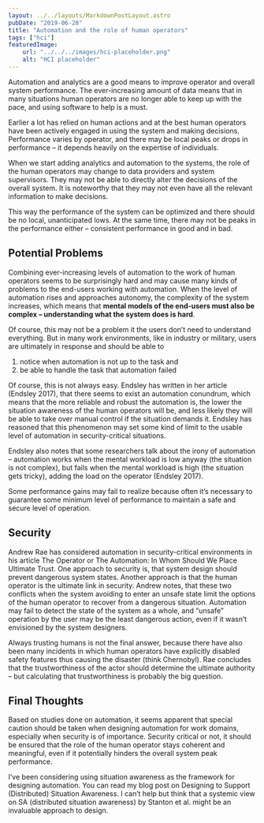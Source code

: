 ```yaml
---
layout: ../../layouts/MarkdownPostLayout.astro
pubDate: "2019-06-28"
title: "Automation and the role of human operators"
tags: ["hci"]
featuredImage: 
    url: "../../../images/hci-placeholder.png"
    alt: "HCI placeholder"
---
```

Automation and analytics are a good means to improve operator and overall system performance. The ever-increasing amount of data means that in many situations human operators are no longer able to keep up with the pace, and using software to help is a must. 

Earlier a lot has relied on human actions and at the best human operators have been actively engaged in using the system and making decisions. Performance varies by operator, and there may be local peaks or drops in performance – it depends heavily on the expertise of individuals. 

When we start adding analytics and automation to the systems, the role of the human operators may change to data providers and system supervisors. They may not be able to directly alter the decisions of the overall system. It is noteworthy that they may not even have all the relevant information to make decisions.

This way the performance of the system can be optimized and there should be no local, unanticipated lows. At the same time, there may not be peaks in the performance either – consistent performance in good and in bad.

## Potential Problems

Combining ever-increasing levels of automation to the work of human operators seems to be surprisingly hard and may cause many kinds of problems to the end-users working with automation. When the level of automation rises and approaches autonomy, the complexity of the system increases, which means that **mental models of the end-users must also be complex – understanding what the system does is hard**.

Of course, this may not be a problem it the users don’t need to understand everything. But in many work environments, like in industry or military, users are ultimately in response and should be able to

1. notice when automation is not up to the task and
2. be able to handle the task that automation failed
   
Of course, this is not always easy. Endsley has written in her article (Endsley 2017), that there seems to exist an automation conundrum, which means that the more reliable and robust the automation is, the lower the situation awareness of the human operators will be, and less likely they will be able to take over manual control if the situation demands it. Endsley has reasoned that this phenomenon may set some kind of limit to the usable level of automation in security-critical situations.

Endsley also notes that some researchers talk about the irony of automation – automation works when the mental workload is low anyway (the situation is not complex), but fails when the mental workload is high (the situation gets tricky), adding the load on the operator (Endsley 2017).

Some performance gains may fail to realize because often it’s necessary to guarantee some minimum level of performance to maintain a safe and secure level of operation.

## Security

Andrew Rae has considered automation in security-critical environments in his article The Operator or The Automation: In Whom Should We Place Ultimate Trust. One approach to security is, that system design should prevent dangerous system states. Another approach is that the human operator is the ultimate link in security. Andrew notes, that these two conflicts when the system avoiding to enter an unsafe state limit the options of the human operator to recover from a dangerous situation. Automation may fail to detect the state of the system as a whole, and “unsafe” operation by the user may be the least dangerous action, even if it wasn’t envisioned by the system designers.

Always trusting humans is not the final answer, because there have also been many incidents in which human operators have explicitly disabled safety features thus causing the disaster (think Chernobyl). Rae concludes that the trustworthiness of the actor should determine the ultimate authority – but calculating that trustworthiness is probably the big question.

## Final Thoughts

Based on studies done on automation, it seems apparent that special caution should be taken when designing automation for work domains, especially when security is of importance. Security critical or not, it should be ensured that the role of the human operator stays coherent and meaningful, even if it potentially hinders the overall system peak performance.

I’ve been considering using situation awareness as the framework for designing automation. You can read my blog post on Designing to Support (Distributed) Situation Awareness. I can’t help but think that a systemic view on SA (distributed situation awareness) by Stanton et al. might be an invaluable approach to design.